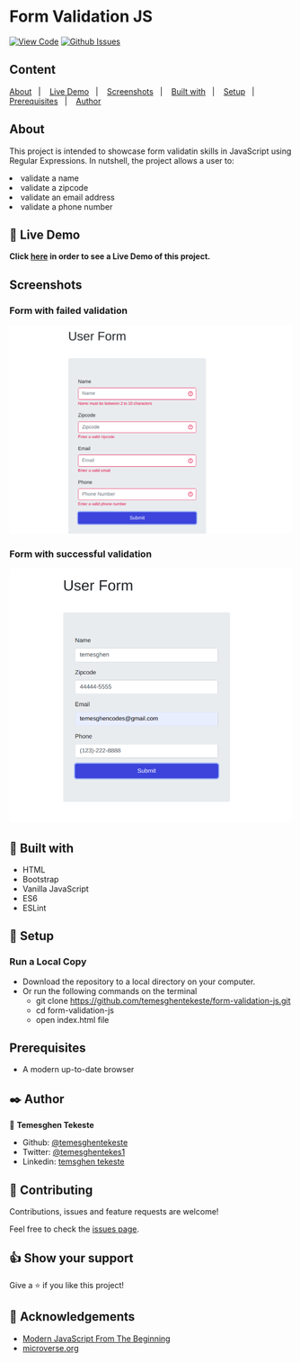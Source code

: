 # Form Validation JS

[![View Code](https://img.shields.io/badge/View%20-Code-green)](https://github.com/temesghentekeste/form-validation-js/pulls)
[![Github Issues](https://img.shields.io/badge/GitHub-Issues-orange)](https://github.com/temesghentekeste/form-validation-js/issues)


## Content

<a text-align="center" href="#about">About</a>&nbsp;&nbsp;&nbsp;|&nbsp;&nbsp;&nbsp;
<a href="#live">Live Demo</a>&nbsp;&nbsp;&nbsp;|&nbsp;&nbsp;&nbsp;
<a href="#screenshots">Screenshots</a>&nbsp;&nbsp;&nbsp;|&nbsp;&nbsp;&nbsp;
<a href="#with">Built with</a>&nbsp;&nbsp;&nbsp;|&nbsp;&nbsp;&nbsp;
<a href="#setup">Setup</a>&nbsp;&nbsp;&nbsp;|&nbsp;&nbsp;&nbsp;
<a href="#prerequisites">Prerequisites</a>&nbsp;&nbsp;&nbsp;|&nbsp;&nbsp;&nbsp;
<a href="#author">Author</a>


## About <a name = "about"></a>

This project is intended to showcase form validatin skills in JavaScript using Regular Expressions. 
In nutshell, the project allows a user to:
<li>validate a name</li>
<li>validate a zipcode</li>
<li>validate an email address</li>
<li>validate a phone number</li>

## 🔴 Live Demo <a name = "live"></a>

**Click [here](https://formvalidation-js-temesghen.netlify.app/) in order to see a Live Demo of this project.**

## Screenshots <a name = "screenshots"></a>

### Form with failed validation
![screenshot](./images/screenshot_failed.png) 
### Form with successful validation
![screenshot](./images/screenshot_passed.png) 

## 🔧 Built with<a name = "with"></a>

- HTML
- Bootstrap
- Vanilla JavaScript
- ES6
- ESLint

## 🔨 Setup<a name = "setup"></a>
### Run a Local Copy
- Download the repository to a local directory on your computer.
- Or run the following commands on the terminal
  - git clone https://github.com/temesghentekeste/form-validation-js.git
  - cd form-validation-js
  - open index.html file

## Prerequisites<a name = "prerequisites"></a>
- A modern up-to-date browser

## ✒️  Author <a name = "author"></a>

👤 **Temesghen Tekeste**

- Github: [@temesghentekeste](https://github.com/temesghentekeste)
- Twitter: [@temesghentekes1](https://twitter.com/temesghentekes1)
- Linkedin: [temsghen tekeste](https://www.linkedin.com/in/temesghentekeste/)


## 🤝 Contributing

Contributions, issues and feature requests are welcome!

Feel free to check the [issues page](https://github.com/temesghentekeste/form-validation-js/issues).


## 👍 Show your support

Give a ⭐️ if you like this project!

## :clap: Acknowledgements
- <a href="https://www.udemy.com/course/modern-javascript-from-the-beginning/" target="_blank">Modern JavaScript From The Beginning</a>
- <a href="https://www.microverse.org/" target="_blank">microverse.org</a>
</div>
